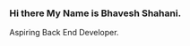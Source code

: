 ### Hi there My Name is Bhavesh Shahani.
Aspiring Back End Developer.

<!--
**BhaveshShahani/BhaveshShahani** is a ✨ _special_ ✨ repository because its `README.md` (this file) appears on your GitHub profile.

Here are some ideas to get you started:

- 🔭 I’m currently working on ...
- 🌱 I’m currently learning Java at Masai School Banglore India., Done over 200+ hrs. of Coding and Several hrs. of Soft Skills.
- 👯 I’m looking to collaborate on ...
- 🤔 I’m looking for help with ...
- 💬 Ask me about Html, Css, Javascript, Java, DSA.
- 📫 How to reach me: ...LinkedIn (https://www.linkedin.com/in/bhavesh-shahani)
- 😄 Pronouns: ...
- ⚡ Fun fact: ...
-->
